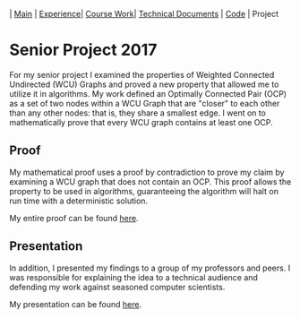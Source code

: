 | [Main](README.md) | [Experience](Experience.md)| [Course Work](Courses.md)| [Technical Documents](Technical.md) | [Code](Code.md) | Project

# Senior Project 2017

For my senior project I examined the properties of Weighted Connected Undirected (WCU) Graphs and proved a new property that allowed me to utilize it in algorithms. My work defined an Optimally Connected Pair (OCP) as a set of two nodes within a WCU Graph that are "closer" to each other than any other nodes: that is, they share a smallest edge. I went on to mathematically prove that every WCU graph contains at least one OCP.

## Proof

My mathematical proof uses a proof by contradiction to prove my claim by examining a WCU graph that does not contain an OCP. This proof allows the property to be used in algorithms, guaranteeing the algorithm will halt on run time with a deterministic solution.

My entire proof can be found [here](ocp.pdf).

## Presentation

In addition, I presented my findings to a group of my professors and peers. I was responsible for explaining the idea to a technical audience and defending my work against seasoned computer scientists.

My presentation can be found [here](ocppdf.pdf).
